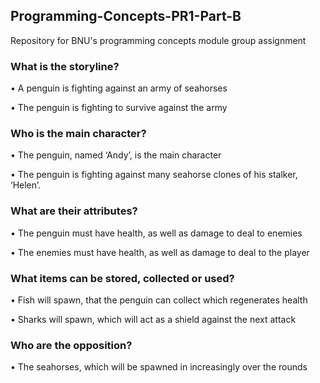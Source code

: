 ## Programming-Concepts-PR1-Part-B
Repository for BNU's programming concepts module group assignment

### What is the storyline?
•	A penguin is fighting against an army of seahorses

•	The penguin is fighting to survive against the army
### Who is the main character?
•	The penguin, named ‘Andy’, is the main character

•	The penguin is fighting against many seahorse clones of his stalker, ‘Helen’.
### What are their attributes?
•	The penguin must have health, as well as damage to deal to enemies

•	The enemies must have health, as well as damage to deal to the player
### What items can be stored, collected or used?
•	Fish will spawn, that the penguin can collect which regenerates health

•	Sharks will spawn, which will act as a shield against the next attack
### Who are the opposition?
•	The seahorses, which will be spawned in increasingly over the rounds
